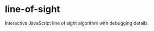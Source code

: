 line-of-sight
=============

Interactive JavaScript line of sight algorithm with debugging details.
